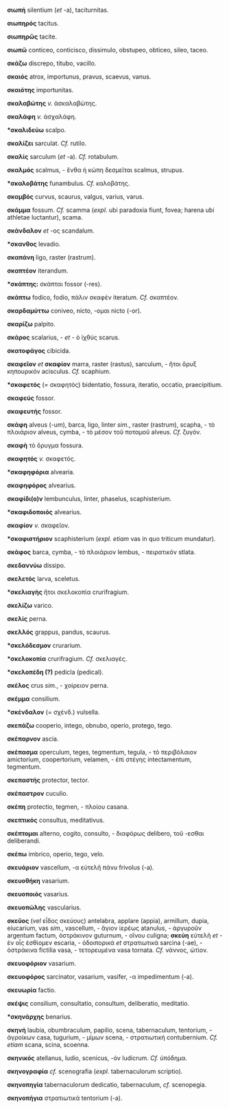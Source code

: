 **σιωπή** silentium (*et* -a), taciturnitas.

**σιωπηρός** tacitus.

**σιωπηρῶς** tacite.

**σιωπῶ** conticeo, conticisco, dissimulo, obstupeo, obticeo, sileo,
taceo.

**σκάζω** discrepo, titubo, vacillo.

**σκαιός** atrox, importunus, pravus, scaevus, vanus.

**σκαιότης** importunitas.

**σκαλαβώτης** *v.* ἀσκαλαβώτης.

**σκαλάφη** *v.* ἀσχαλάφη.

**\*σκαλιδεύω** scalpo.

**σκαλίζει** sarculat. *Cf.* rutilo.

**σκαλίς** sarculum (*et* -a). *Cf.* rotabulum.

**σκαλμός** scalmus, - ἔνθα ἡ κώπη δεσμεῖται scalmus, strupus.

**\*σκαλοβάτης** funambulus. *Cf.* καλοβάτης.

**σκαμβός** curvus, scaurus, valgus, varius, varus.

**σκάμμα** fossum. *Cf.* scamma (*expl.* ubi paradoxia fiunt, fovea;
harena ubi athletae luctantur), scama.

**σκάνδαλον** *et* -ος scandalum.

**\*σκανθος** levadio.

**σκαπάνη** ligo, raster (rastrum).

**σκαπτέον** iterandum.

**\*σκάπτης:** σκάπται fossor (-res).

**σκάπτω** fodico, fodio, πάλιν σκαφέν iteratum. *Cf.* σκαπτέον.

**σκαρδαμύττω** coniveo, nicto, -ομαι nicto (-or).

**σκαρίζω** palpito.

**σκάρος** scalarius, - *et* - ὁ ἰχθύς scarus.

**σκατοφάγος** cibicida.

**σκαφεῖον** *et* **σκαφίον** marra, raster (rastus), sarculum, - ἤτοι
ὄρυξ κηπουρικόν acisculus. *Cf.* scaphium.

**\*σκαφετός** (= σκαφητός) bidentatio, fossura, iteratio, occatio,
praecipitium.

**σκαφεύς** fossor.

**σκαφευτής** fossor.

**σκάφη** alveus (-um), barca, ligo, linter *sim.*, raster (rastrum),
scapha, - τὸ πλοιάριον alveus, cymba, - τὸ μέσον τοῦ ποταμοῦ alveus.
*Cf.* ζυγόν.

**σκαφὴ** τὸ ὄρυγμα fossura.

**σκαφητός** *v.* σκαφετός.

**\*σκαφηφόρια** alvearia.

**σκαφηφόρος** alvearius.

**σκαφίδι(ο)ν** lembunculus, linter, phaselus, scaphisterium.

**\*σκαφιδοποιός** alvearius.

**σκαφίον** *v.* σκαφεῖον.

**\*σκαφιστήριον** scaphisterium (*expl. etiam* vas in quo triticum
mundatur).

**σκάφος** barca, cymba, - τὸ πλοιάριον lembus, - πειρατικόν stlata.

**σκεδαννύω** dissipo.

**σκελετός** larva, sceletus.

**\*σκελιαγὴς** ἤτοι σκελοκοπία crurifragium.

**σκελίζω** varico.

**σκελίς** perna.

**σκελλός** grappus, pandus, scaurus.

**\*σκελόδεσμον** crurarium.

**\*σκελοκοπία** crurifragium. *Cf.* σκελιαγές.

**\*σκελοπέδη (?)** pedicla (pedical).

**σκέλος** crus *sim.*, - χοίρειον perna.

**σκέμμα** consilium.

**\*σκένδαλον** (= σχένδ.) vulsella.

**σκεπάζω** cooperio, intego, obnubo, operio, protego, tego.

**σκέπαρνον** ascia.

**σκέπασμα** operculum, teges, tegmentum, tegula, - τὸ περιβόλαιον
amictorium, coopertorium, velamen, - ἐπὶ στέγης intectamentum,
tegmentum.

**σκεπαστής** protector, tector.

**σκέπαστρον** cuculio.

**σκέπη** protectio, tegmen, - πλοίου casana.

**σκεπτικός** consultus, meditativus.

**σκέπτομαι** alterno, cogito, consulto, - διαφόρως delibero, τοῦ -εσθαι
deliberandi.

**σκέπω** imbrico, operio, tego, velo.

**σκευάριον** vascellum, -α εὐτελῆ πάνυ frivolus (-a).

**σκευοθήκη** vasarium.

**σκευοποιός** vasarius.

**σκευοπώλης** vascularius.

**σκεῦος** (*vel* εἶδος σκεύους) antelabra, applare (appia), armillum,
dupia, eiucarium, vas *sim.*, vascellum, - ἅγιον ἱερέως atanulus, -
ἀργυροῦν argentum factum, ὀστράκινον guturnum, - οἴνου culigna;
**σκεύη** εὐτελῆ *et* - ἐν οἷς ἐσθίομεν escaria, - ὁδοιπορικά *et*
στρατιωτικά sarcina (-ae), - ὀστράκινα fictilia vasa, - τετορευμένα vasa
tornata. *Cf.* νάννος, ὠτίον.

**σκευοφόριον** vasarium.

**σκευοφόρος** sarcinator, vasarium, vasifer, -α impedimentum (-a).

**σκευωρία** factio.

**σκέψις** consilium, consultatio, consultum, deliberatio, meditatio.

**\*σκηνάρχης** benarius.

**σκηνή** laubia, obumbraculum, papilio, scena, tabernaculum,
tentorium, - ἀγροίκων casa, tugurium, - μίμων scena, - στρατιωτική
contubernium. *Cf. etiam* scana, scina, scoenna.

**σκηνικός** atellanus, ludio, scenicus, -όν ludicrum. *Cf.* ὑπόδημα.

**σκηνογραφία** *cf.* scenografia (*expl.* tabernaculorum scriptio).

**σκηνοπηγία** tabernaculorum dedicatio, tabernaculum, *cf.* scenopegia.

**σκηνοπήγια** στρατιωτικά tentorium (-a).
